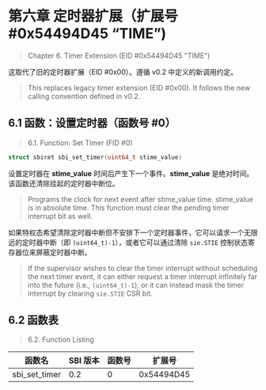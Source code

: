 ﻿# 第六章 定时器扩展（扩展号 #0x54494D45 “TIME”)

> Chapter 6. Timer Extension (EID #0x54494D45 "TIME")

这取代了旧的定时器扩展（EID #0x00）。遵循 v0.2 中定义的新调用约定。

> This replaces legacy timer extension (EID #0x00). It follows the new calling convention defined in v0.2.

## 6.1 函数：设置定时器（函数号 #0）

> 6.1. Function: Set Timer (FID #0)

```c
struct sbiret sbi_set_timer(uint64_t stime_value)
```

设置定时器在 **stime_value** 时间后产生下一个事件。**stime_value** 是绝对时间。该函数还清除挂起的定时器中断位。

> Programs the clock for next event after stime_value time. stime_value is in absolute time. This function must clear the pending timer interrupt bit as well.

如果特权态希望清除定时器中断但不安排下一个定时器事件，它可以请求一个无限远的定时器中断（即 `(uint64_t)-1`），或者它可以通过清除 `sie.STIE` 控制状态寄存器位来屏蔽定时器中断。

> If the supervisor wishes to clear the timer interrupt without scheduling the next timer event, it can either request a timer interrupt infinitely far into the future (i.e., `(uint64_t)-1`), or it can instead mask the timer interrupt by clearing `sie.STIE` CSR bit.

## 6.2 函数表

> 6.2. Function Listing

| 函数名 | SBI 版本 | 函数号 | 扩展号
| ------------- | --- | - | -
| sbi_set_timer | 0.2 | 0 | 0x54494D45
